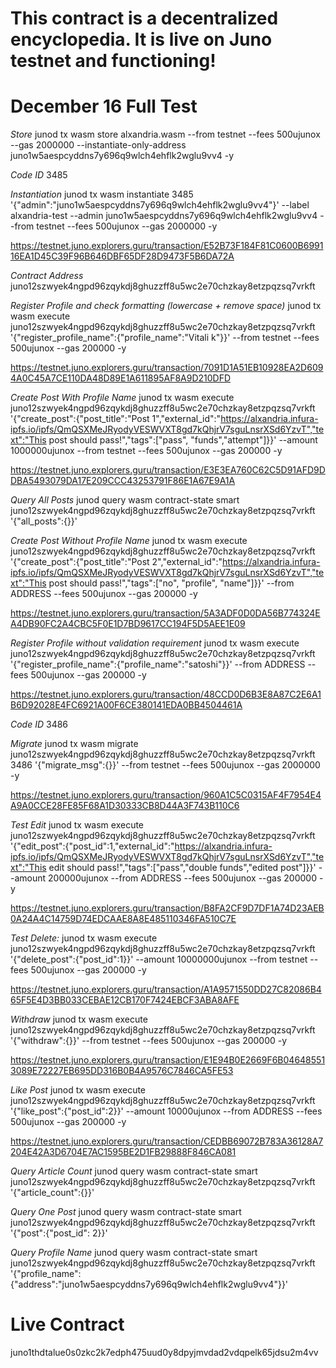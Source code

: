 # This contract is a decentralized encyclopedia. It is live on Juno testnet and functioning! 

# December 16 Full Test

*Store*
junod tx wasm store alxandria.wasm --from testnet --fees 500ujunox --gas 2000000 --instantiate-only-address juno1w5aespcyddns7y696q9wlch4ehflk2wglu9vv4 -y

*Code ID*
3485

*Instantiation*
junod tx wasm instantiate 3485 '{"admin":"juno1w5aespcyddns7y696q9wlch4ehflk2wglu9vv4"}' --label alxandria-test --admin juno1w5aespcyddns7y696q9wlch4ehflk2wglu9vv4 --from testnet --fees 500ujunox --gas 2000000 -y

https://testnet.juno.explorers.guru/transaction/E52B73F184F81C0600B699116EA1D45C39F96B646DBF65DF28D9473F5B6DA72A

*Contract Address*
juno12szwyek4ngpd96zqykdj8ghuzzff8u5wc2e70chzkay8etzpqzsq7vrkft

*Register Profile and check formatting (lowercase + remove space)*
junod tx wasm execute juno12szwyek4ngpd96zqykdj8ghuzzff8u5wc2e70chzkay8etzpqzsq7vrkft '{"register_profile_name":{"profile_name":"Vitali k"}}' --from testnet --fees 500ujunox --gas 200000 -y

https://testnet.juno.explorers.guru/transaction/7091D1A51EB10928EA2D6094A0C45A7CE110DA48D89E1A611895AF8A9D210DFD

*Create Post With Profile Name*
junod tx wasm execute juno12szwyek4ngpd96zqykdj8ghuzzff8u5wc2e70chzkay8etzpqzsq7vrkft '{"create_post":{"post_title":"Post 1","external_id":"https://alxandria.infura-ipfs.io/ipfs/QmQSXMeJRyodyVESWVXT8gd7kQhjrV7sguLnsrXSd6YzvT","text":"This post should pass!","tags":["pass", "funds","attempt"]}}' --amount 1000000ujunox --from testnet --fees 500ujunox --gas 200000 -y

https://testnet.juno.explorers.guru/transaction/E3E3EA760C62C5D91AFD9DDBA5493079DA17E209CCC43253791F86E1A67E9A1A

*Query All Posts*
junod query wasm contract-state smart juno12szwyek4ngpd96zqykdj8ghuzzff8u5wc2e70chzkay8etzpqzsq7vrkft '{"all_posts":{}}'

*Create Post Without Profile Name*
junod tx wasm execute juno12szwyek4ngpd96zqykdj8ghuzzff8u5wc2e70chzkay8etzpqzsq7vrkft '{"create_post":{"post_title":"Post 2","external_id":"https://alxandria.infura-ipfs.io/ipfs/QmQSXMeJRyodyVESWVXT8gd7kQhjrV7sguLnsrXSd6YzvT","text":"This post should pass!","tags":["no",  "profile", "name"]}}' --from ADDRESS --fees 500ujunox --gas 200000 -y

https://testnet.juno.explorers.guru/transaction/5A3ADF0D0DA56B774324EA4DB90FC2A4CBC5F0E1D7BD9617CC194F5D5AEE1E09

*Register Profile without validation requirement*
junod tx wasm execute juno12szwyek4ngpd96zqykdj8ghuzzff8u5wc2e70chzkay8etzpqzsq7vrkft '{"register_profile_name":{"profile_name":"satoshi"}}' --from ADDRESS --fees 500ujunox --gas 200000 -y

https://testnet.juno.explorers.guru/transaction/48CCD0D6B3E8A87C2E6A1B6D92028E4FC6921A00F6CE380141EDA0BB4504461A

*Code ID*
3486

*Migrate*
junod tx wasm migrate juno12szwyek4ngpd96zqykdj8ghuzzff8u5wc2e70chzkay8etzpqzsq7vrkft 3486 '{"migrate_msg":{}}' --from testnet --fees 500ujunox --gas 2000000 -y

https://testnet.juno.explorers.guru/transaction/960A1C5C0315AF4F7954E4A9A0CCE28FE85F68A1D30333CB8D44A3F743B110C6

*Test Edit*
junod tx wasm execute juno12szwyek4ngpd96zqykdj8ghuzzff8u5wc2e70chzkay8etzpqzsq7vrkft '{"edit_post":{"post_id":1,"external_id":"https://alxandria.infura-ipfs.io/ipfs/QmQSXMeJRyodyVESWVXT8gd7kQhjrV7sguLnsrXSd6YzvT","text":"This edit should pass!","tags":["pass","double funds","edited post"]}}' --amount 200000ujunox --from ADDRESS --fees 500ujunox --gas 200000 -y

https://testnet.juno.explorers.guru/transaction/B8FA2CF9D7DF1A74D23AEB0A24A4C14759D74EDCAAE8A8E485110346FA510C7E

*Test Delete:*
junod tx wasm execute juno12szwyek4ngpd96zqykdj8ghuzzff8u5wc2e70chzkay8etzpqzsq7vrkft '{"delete_post":{"post_id":1}}' --amount 10000000ujunox --from testnet --fees 500ujunox --gas 200000 -y

https://testnet.juno.explorers.guru/transaction/A1A9571550DD27C82086B465F5E4D3BB033CEBAE12CB170F7424EBCF3ABA8AFE

*Withdraw*
junod tx wasm execute juno12szwyek4ngpd96zqykdj8ghuzzff8u5wc2e70chzkay8etzpqzsq7vrkft '{"withdraw":{}}' --from testnet --fees 500ujunox --gas 200000 -y

https://testnet.juno.explorers.guru/transaction/E1E94B0E2669F6B046485513089E72227EB695DD316B0B4A9576C7846CA5FE53

*Like Post*
junod tx wasm execute juno12szwyek4ngpd96zqykdj8ghuzzff8u5wc2e70chzkay8etzpqzsq7vrkft '{"like_post":{"post_id":2}}' --amount 10000ujunox --from ADDRESS --fees 500ujunox --gas 200000 -y

https://testnet.juno.explorers.guru/transaction/CEDBB69072B783A36128A7204E42A3D6704E7AC1595BE2D1FB29888F846CA081

*Query Article Count*
junod query wasm contract-state smart juno12szwyek4ngpd96zqykdj8ghuzzff8u5wc2e70chzkay8etzpqzsq7vrkft '{"article_count":{}}'

*Query One Post*
junod query wasm contract-state smart juno12szwyek4ngpd96zqykdj8ghuzzff8u5wc2e70chzkay8etzpqzsq7vrkft '{"post":{"post_id": 2}}'

*Query Profile Name*
junod query wasm contract-state smart juno12szwyek4ngpd96zqykdj8ghuzzff8u5wc2e70chzkay8etzpqzsq7vrkft '{"profile_name":{"address":"juno1w5aespcyddns7y696q9wlch4ehflk2wglu9vv4"}}'


# Live Contract
juno1thdtalue0s0zkc2k7edph475uud0y8dpyjmvdad2vdqpelk65jdsu2m4vv
